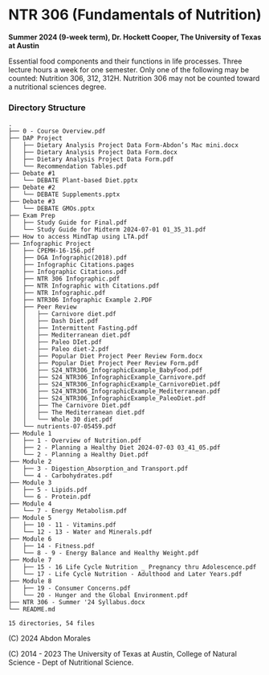 # NTR 306 (Fundamentals of Nutrition)
**Summer 2024 (9-week term), Dr. Hockett Cooper, The University of Texas at Austin**

Essential food components and their functions in life processes. Three lecture hours a week for one semester. Only one of the following may be counted: Nutrition 306, 312, 312H. Nutrition 306 may not be counted toward a nutritional sciences degree.

### Directory Structure
```
.
├── 0 - Course Overview.pdf
├── DAP Project
│   ├── Dietary Analysis Project Data Form-Abdon’s Mac mini.docx
│   ├── Dietary Analysis Project Data Form.docx
│   ├── Dietary Analysis Project Data Form.pdf
│   └── Recommendation Tables.pdf
├── Debate #1
│   └── DEBATE Plant-based Diet.pptx
├── Debate #2
│   └── DEBATE Supplements.pptx
├── Debate #3
│   └── DEBATE GMOs.pptx
├── Exam Prep
│   ├── Study Guide for Final.pdf
│   └── Study Guide for Midterm 2024-07-01 01_35_31.pdf
├── How to access MindTap using LTA.pdf
├── Infographic Project
│   ├── CPEMH-16-156.pdf
│   ├── DGA Infographic(2018).pdf
│   ├── Infographic Citations.pages
│   ├── Infographic Citations.pdf
│   ├── NTR 306 Infographic.pdf
│   ├── NTR Infographic with Citations.pdf
│   ├── NTR Infographic.pdf
│   ├── NTR306 Infographic Example 2.PDF
│   ├── Peer Review
│   │   ├── Carnivore diet.pdf
│   │   ├── Dash Diet.pdf
│   │   ├── Intermittent Fasting.pdf
│   │   ├── Mediterranean diet.pdf
│   │   ├── Paleo DIet.pdf
│   │   ├── Paleo diet-2.pdf
│   │   ├── Popular Diet Project Peer Review Form.docx
│   │   ├── Popular Diet Project Peer Review Form.pdf
│   │   ├── S24_NTR306_InfographicExample_BabyFood.pdf
│   │   ├── S24_NTR306_InfographicExample_Carnivore.pdf
│   │   ├── S24_NTR306_InfographicExample_CarnivoreDiet.pdf
│   │   ├── S24_NTR306_InfographicExample_Mediterranean.pdf
│   │   ├── S24_NTR306_InfographicExample_PaleoDiet.pdf
│   │   ├── The Carnivore Diet.pdf
│   │   ├── The Mediterranean diet.pdf
│   │   └── Whole 30 diet.pdf
│   └── nutrients-07-05459.pdf
├── Module 1
│   ├── 1 - Overview of Nutrition.pdf
│   ├── 2 - Planning a Healthy Diet 2024-07-03 03_41_05.pdf
│   └── 2 - Planning a Healthy Diet.pdf
├── Module 2
│   ├── 3 - Digestion_Absorption_and Transport.pdf
│   └── 4 - Carbohydrates.pdf
├── Module 3
│   ├── 5 - Lipids.pdf
│   └── 6 - Protein.pdf
├── Module 4
│   └── 7 - Energy Metabolism.pdf
├── Module 5
│   ├── 10 - 11 - Vitamins.pdf
│   └── 12 - 13 - Water and Minerals.pdf
├── Module 6
│   ├── 14 - Fitness.pdf
│   └── 8 - 9 - Energy Balance and Healthy Weight.pdf
├── Module 7
│   ├── 15 - 16 Life Cycle Nutrition _ Pregnancy thru Adolescence.pdf
│   └── 17 - Life Cycle Nutrition - Adulthood and Later Years.pdf
├── Module 8
│   ├── 19 - Consumer Concerns.pdf
│   └── 20 - Hunger and the Global Environment.pdf
├── NTR 306 - Summer '24 Syllabus.docx
└── README.md

15 directories, 54 files
```

(C) 2024 Abdon Morales

(C) 2014 - 2023 The University of Texas at Austin, College of Natural Science - Dept of Nutritional Science.

